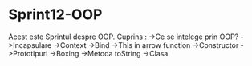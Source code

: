 # Sprint12-OOP

Acest este Sprintul despre OOP.
Cuprins :
->Ce se intelege prin OOP?
->Incapsulare
->Context
->Bind 
->This in arrow function 
->Constructor
->Prototipuri
->Boxing
->Metoda toString 
->Clasa